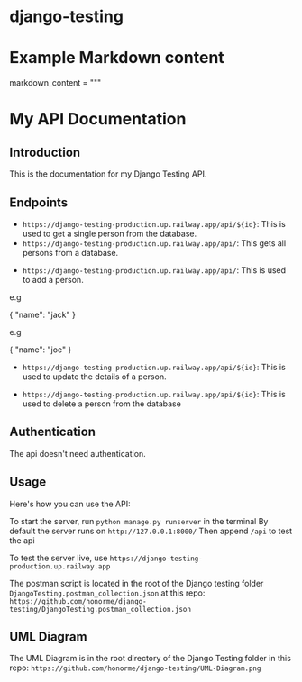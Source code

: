 # django-testing

# Example Markdown content

markdown_content = """

# My API Documentation

## Introduction

This is the documentation for my Django Testing API.

## Endpoints

<!-- GET -->

- `https://django-testing-production.up.railway.app/api/${id}`: This is used to get a single person from the database.
- `https://django-testing-production.up.railway.app/api/`: This gets all persons from a database.
<!-- GET -->

<!-- POST -->

- `https://django-testing-production.up.railway.app/api/`: This is used to add a person.

e.g

<!-- the id is generated automatically -->

{
"name": "jack"
}

<!-- POST -->

<!-- PUT -->

e.g

<!-- the id is passed in the url -->

{
"name": "joe"
}

- `https://django-testing-production.up.railway.app/api/${id}`: This is used to update the details of a person.
<!-- PUT -->

<!-- DELETE -->

- `https://django-testing-production.up.railway.app/api/${id}`: This is used to delete a person from the database
<!-- DELETE -->

## Authentication

The api doesn't need authentication.

## Usage

Here's how you can use the API:

<!-- On localhost -->

To start the server, run `python manage.py runserver` in the terminal
By default the server runs on `http://127.0.0.1:8000/`
Then append `/api` to test the api

<!-- On localhost -->

To test the server live, use `https://django-testing-production.up.railway.app`

The postman script is located in the root of the Django testing folder `DjangoTesting.postman_collection.json` at this repo:
`https://github.com/honorme/django-testing/DjangoTesting.postman_collection.json`

## UML Diagram

The UML Diagram is in the root directory of the Django Testing folder in this repo: `https://github.com/honorme/django-testing/UML-Diagram.png`
